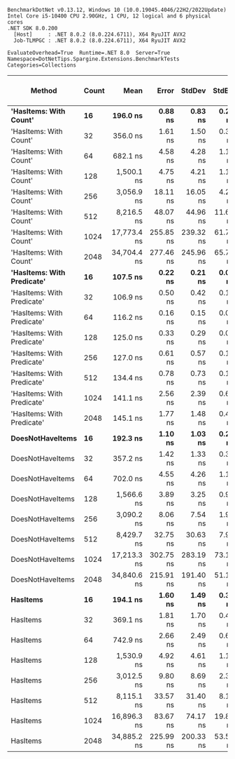```

BenchmarkDotNet v0.13.12, Windows 10 (10.0.19045.4046/22H2/2022Update)
Intel Core i5-10400 CPU 2.90GHz, 1 CPU, 12 logical and 6 physical cores
.NET SDK 8.0.200
  [Host]     : .NET 8.0.2 (8.0.224.6711), X64 RyuJIT AVX2
  Job-TLMPGC : .NET 8.0.2 (8.0.224.6711), X64 RyuJIT AVX2

EvaluateOverhead=True  Runtime=.NET 8.0  Server=True  
Namespace=DotNetTips.Spargine.Extensions.BenchmarkTests  Categories=Collections  

```
| Method                     | Count | Mean        | Error     | StdDev    | StdErr   | Min         | Q1          | Median      | Q3          | Max         | Op/s        | CI99.9% Margin | Iterations | Kurtosis | MValue | Skewness | Rank | LogicalGroup | Baseline | Exceptions | Completed Work Items | Lock Contentions | Code Size | Gen0   | Allocated |
|--------------------------- |------ |------------:|----------:|----------:|---------:|------------:|------------:|------------:|------------:|------------:|------------:|---------------:|-----------:|---------:|-------:|---------:|-----:|------------- |--------- |-----------:|---------------------:|-----------------:|----------:|-------:|----------:|
| **&#39;HasItems: With Count&#39;**     | **16**    |    **196.0 ns** |   **0.88 ns** |   **0.83 ns** |  **0.21 ns** |    **194.7 ns** |    **195.3 ns** |    **196.2 ns** |    **196.7 ns** |    **197.5 ns** | **5,101,449.4** |      **0.8844 ns** |      **15.00** |    **1.638** |  **2.000** |   **0.0205** |    **8** | *****            | **No**       |          **-** |                    **-** |                **-** |     **630 B** | **0.0019** |     **176 B** |
| &#39;HasItems: With Count&#39;     | 32    |    356.0 ns |   1.61 ns |   1.50 ns |  0.39 ns |    353.1 ns |    355.1 ns |    356.4 ns |    356.9 ns |    357.9 ns | 2,808,891.9 |      1.6081 ns |      15.00 |    1.980 |  2.000 |  -0.6628 |    9 | *            | No       |          - |                    - |                - |     630 B | 0.0019 |     192 B |
| &#39;HasItems: With Count&#39;     | 64    |    682.1 ns |   4.58 ns |   4.28 ns |  1.11 ns |    675.8 ns |    679.0 ns |    680.8 ns |    685.2 ns |    692.0 ns | 1,466,079.9 |      4.5786 ns |      15.00 |    2.578 |  2.000 |   0.6831 |   11 | *            | No       |          - |                    - |                - |     630 B | 0.0019 |     208 B |
| &#39;HasItems: With Count&#39;     | 128   |  1,500.1 ns |   4.75 ns |   4.21 ns |  1.13 ns |  1,491.0 ns |  1,497.5 ns |  1,501.8 ns |  1,503.0 ns |  1,504.9 ns |   666,616.6 |      4.7488 ns |      14.00 |    2.269 |  2.000 |  -0.8116 |   14 | *            | No       |          - |                    - |                - |     593 B | 0.0019 |     224 B |
| &#39;HasItems: With Count&#39;     | 256   |  3,056.9 ns |  18.11 ns |  16.05 ns |  4.29 ns |  3,021.1 ns |  3,053.0 ns |  3,060.2 ns |  3,066.7 ns |  3,080.9 ns |   327,130.5 |     18.1061 ns |      14.00 |    2.900 |  2.000 |  -0.8277 |   18 | *            | No       |          - |                    - |                - |     370 B |      - |     240 B |
| &#39;HasItems: With Count&#39;     | 512   |  8,216.5 ns |  48.07 ns |  44.96 ns | 11.61 ns |  8,117.2 ns |  8,194.4 ns |  8,230.5 ns |  8,246.9 ns |  8,268.7 ns |   121,707.0 |     48.0685 ns |      15.00 |    2.334 |  2.000 |  -0.8299 |   19 | *            | No       |          - |                    - |                - |     336 B |      - |     256 B |
| &#39;HasItems: With Count&#39;     | 1024  | 17,773.4 ns | 255.85 ns | 239.32 ns | 61.79 ns | 17,538.3 ns | 17,584.7 ns | 17,684.8 ns | 17,910.5 ns | 18,322.2 ns |    56,263.8 |    255.8491 ns |      15.00 |    2.438 |  2.000 |   0.8729 |   22 | *            | No       |          - |                    - |                - |     267 B |      - |     272 B |
| &#39;HasItems: With Count&#39;     | 2048  | 34,704.4 ns | 277.46 ns | 245.96 ns | 65.74 ns | 34,436.2 ns | 34,559.0 ns | 34,616.4 ns | 34,807.6 ns | 35,340.8 ns |    28,814.8 |    277.4643 ns |      14.00 |    3.602 |  2.000 |   1.1994 |   23 | *            | No       |          - |                    - |                - |     336 B |      - |     288 B |
| **&#39;HasItems: With Predicate&#39;** | **16**    |    **107.5 ns** |   **0.22 ns** |   **0.21 ns** |  **0.05 ns** |    **107.0 ns** |    **107.4 ns** |    **107.5 ns** |    **107.6 ns** |    **107.8 ns** | **9,303,835.3** |      **0.2232 ns** |      **15.00** |    **2.912** |  **2.000** |  **-0.6270** |    **1** | *****            | **No**       |          **-** |                    **-** |                **-** |   **1,466 B** | **0.0019** |     **176 B** |
| &#39;HasItems: With Predicate&#39; | 32    |    106.9 ns |   0.50 ns |   0.42 ns |  0.12 ns |    106.4 ns |    106.6 ns |    107.0 ns |    107.0 ns |    107.9 ns | 9,353,384.0 |      0.4978 ns |      13.00 |    2.803 |  2.000 |   0.6153 |    1 | *            | No       |          - |                    - |                - |   1,467 B | 0.0020 |     192 B |
| &#39;HasItems: With Predicate&#39; | 64    |    116.2 ns |   0.16 ns |   0.15 ns |  0.04 ns |    116.0 ns |    116.1 ns |    116.2 ns |    116.3 ns |    116.5 ns | 8,603,494.4 |      0.1572 ns |      15.00 |    1.866 |  2.000 |   0.1537 |    2 | *            | No       |          - |                    - |                - |   1,466 B | 0.0023 |     208 B |
| &#39;HasItems: With Predicate&#39; | 128   |    125.0 ns |   0.33 ns |   0.29 ns |  0.08 ns |    124.2 ns |    124.8 ns |    125.1 ns |    125.2 ns |    125.5 ns | 7,999,939.8 |      0.3326 ns |      14.00 |    3.910 |  2.000 |  -0.7866 |    3 | *            | No       |          - |                    - |                - |   1,466 B | 0.0024 |     224 B |
| &#39;HasItems: With Predicate&#39; | 256   |    127.0 ns |   0.61 ns |   0.57 ns |  0.15 ns |    126.1 ns |    126.6 ns |    127.0 ns |    127.4 ns |    128.0 ns | 7,871,815.8 |      0.6104 ns |      15.00 |    1.905 |  2.000 |   0.1661 |    4 | *            | No       |          - |                    - |                - |   1,335 B | 0.0024 |     240 B |
| &#39;HasItems: With Predicate&#39; | 512   |    134.4 ns |   0.78 ns |   0.73 ns |  0.19 ns |    133.5 ns |    133.7 ns |    134.3 ns |    134.9 ns |    135.8 ns | 7,439,232.8 |      0.7790 ns |      15.00 |    1.777 |  2.000 |   0.3719 |    5 | *            | No       |          - |                    - |                - |   1,335 B | 0.0026 |     256 B |
| &#39;HasItems: With Predicate&#39; | 1024  |    141.1 ns |   2.56 ns |   2.39 ns |  0.62 ns |    138.0 ns |    139.2 ns |    140.4 ns |    143.1 ns |    145.1 ns | 7,088,224.6 |      2.5563 ns |      15.00 |    1.560 |  2.000 |   0.3230 |    6 | *            | No       |          - |                    - |                - |   1,335 B | 0.0029 |     272 B |
| &#39;HasItems: With Predicate&#39; | 2048  |    145.1 ns |   1.77 ns |   1.48 ns |  0.41 ns |    142.5 ns |    144.7 ns |    144.9 ns |    146.2 ns |    147.3 ns | 6,891,641.4 |      1.7716 ns |      13.00 |    1.790 |  2.000 |  -0.3449 |    7 | *            | No       |          - |                    - |                - |   1,336 B | 0.0031 |     288 B |
| **DoesNotHaveItems**           | **16**    |    **192.3 ns** |   **1.10 ns** |   **1.03 ns** |  **0.26 ns** |    **191.3 ns** |    **191.6 ns** |    **191.9 ns** |    **193.1 ns** |    **194.7 ns** | **5,199,621.2** |      **1.0963 ns** |      **15.00** |    **2.450** |  **2.000** |   **0.8821** |    **8** | *****            | **No**       |          **-** |                    **-** |                **-** |     **625 B** | **0.0019** |     **176 B** |
| DoesNotHaveItems           | 32    |    357.2 ns |   1.42 ns |   1.33 ns |  0.34 ns |    354.8 ns |    356.4 ns |    357.3 ns |    357.9 ns |    359.8 ns | 2,799,561.8 |      1.4206 ns |      15.00 |    2.282 |  2.000 |  -0.1678 |    9 | *            | No       |          - |                    - |                - |     619 B | 0.0019 |     192 B |
| DoesNotHaveItems           | 64    |    702.0 ns |   4.55 ns |   4.26 ns |  1.10 ns |    696.0 ns |    698.9 ns |    701.0 ns |    704.3 ns |    711.9 ns | 1,424,562.1 |      4.5550 ns |      15.00 |    2.718 |  2.000 |   0.7530 |   12 | *            | No       |          - |                    - |                - |     625 B | 0.0019 |     208 B |
| DoesNotHaveItems           | 128   |  1,566.6 ns |   3.89 ns |   3.25 ns |  0.90 ns |  1,561.0 ns |  1,565.9 ns |  1,566.6 ns |  1,567.5 ns |  1,572.6 ns |   638,339.9 |      3.8897 ns |      13.00 |    2.333 |  2.000 |  -0.1045 |   16 | *            | No       |          - |                    - |                - |     588 B | 0.0019 |     224 B |
| DoesNotHaveItems           | 256   |  3,090.2 ns |   8.06 ns |   7.54 ns |  1.95 ns |  3,075.4 ns |  3,087.1 ns |  3,090.2 ns |  3,095.4 ns |  3,100.9 ns |   323,602.2 |      8.0564 ns |      15.00 |    2.170 |  2.000 |  -0.4379 |   18 | *            | No       |          - |                    - |                - |     588 B |      - |     240 B |
| DoesNotHaveItems           | 512   |  8,429.7 ns |  32.75 ns |  30.63 ns |  7.91 ns |  8,362.2 ns |  8,407.2 ns |  8,435.5 ns |  8,445.9 ns |  8,481.6 ns |   118,628.5 |     32.7478 ns |      15.00 |    2.460 |  2.000 |  -0.3992 |   20 | *            | No       |          - |                    - |                - |     331 B |      - |     256 B |
| DoesNotHaveItems           | 1024  | 17,213.3 ns | 302.75 ns | 283.19 ns | 73.12 ns | 16,799.5 ns | 16,974.1 ns | 17,275.0 ns | 17,486.3 ns | 17,642.2 ns |    58,094.8 |    302.7519 ns |      15.00 |    1.298 |  2.000 |   0.0011 |   21 | *            | No       |          - |                    - |                - |     331 B |      - |     272 B |
| DoesNotHaveItems           | 2048  | 34,840.6 ns | 215.91 ns | 191.40 ns | 51.15 ns | 34,492.1 ns | 34,736.5 ns | 34,806.6 ns | 34,957.0 ns | 35,287.6 ns |    28,702.2 |    215.9083 ns |      14.00 |    3.067 |  2.000 |   0.4554 |   23 | *            | No       |          - |                    - |                - |     331 B |      - |     288 B |
| **HasItems**                   | **16**    |    **194.1 ns** |   **1.60 ns** |   **1.49 ns** |  **0.39 ns** |    **192.0 ns** |    **192.9 ns** |    **194.4 ns** |    **195.5 ns** |    **196.1 ns** | **5,150,895.3** |      **1.5981 ns** |      **15.00** |    **1.342** |  **2.000** |  **-0.1480** |    **8** | *****            | **No**       |          **-** |                    **-** |                **-** |     **622 B** | **0.0019** |     **176 B** |
| HasItems                   | 32    |    369.1 ns |   1.81 ns |   1.70 ns |  0.44 ns |    365.7 ns |    368.1 ns |    369.1 ns |    370.4 ns |    371.6 ns | 2,709,167.5 |      1.8150 ns |      15.00 |    2.029 |  2.000 |  -0.4661 |   10 | *            | No       |          - |                    - |                - |     622 B | 0.0019 |     192 B |
| HasItems                   | 64    |    742.9 ns |   2.66 ns |   2.49 ns |  0.64 ns |    737.8 ns |    741.1 ns |    744.0 ns |    744.6 ns |    746.0 ns | 1,346,089.3 |      2.6574 ns |      15.00 |    1.900 |  2.000 |  -0.4924 |   13 | *            | No       |          - |                    - |                - |     622 B | 0.0019 |     208 B |
| HasItems                   | 128   |  1,530.9 ns |   4.92 ns |   4.61 ns |  1.19 ns |  1,522.9 ns |  1,527.7 ns |  1,530.1 ns |  1,534.0 ns |  1,538.5 ns |   653,208.1 |      4.9240 ns |      15.00 |    1.794 |  2.000 |   0.1475 |   15 | *            | No       |          - |                    - |                - |     585 B | 0.0019 |     224 B |
| HasItems                   | 256   |  3,012.5 ns |   9.80 ns |   8.69 ns |  2.32 ns |  2,998.8 ns |  3,007.7 ns |  3,010.2 ns |  3,017.4 ns |  3,033.5 ns |   331,955.6 |      9.7989 ns |      14.00 |    3.139 |  2.000 |   0.7762 |   17 | *            | No       |          - |                    - |                - |     585 B |      - |     240 B |
| HasItems                   | 512   |  8,115.1 ns |  33.57 ns |  31.40 ns |  8.11 ns |  8,070.2 ns |  8,093.9 ns |  8,104.2 ns |  8,140.6 ns |  8,170.0 ns |   123,227.2 |     33.5711 ns |      15.00 |    1.669 |  2.000 |   0.2634 |   19 | *            | No       |          - |                    - |                - |     328 B |      - |     256 B |
| HasItems                   | 1024  | 16,896.3 ns |  83.67 ns |  74.17 ns | 19.82 ns | 16,756.6 ns | 16,838.0 ns | 16,914.0 ns | 16,953.7 ns | 17,003.0 ns |    59,184.6 |     83.6738 ns |      14.00 |    1.721 |  2.000 |  -0.3594 |   21 | *            | No       |          - |                    - |                - |     328 B |      - |     272 B |
| HasItems                   | 2048  | 34,885.2 ns | 225.99 ns | 200.33 ns | 53.54 ns | 34,566.5 ns | 34,751.7 ns | 34,859.2 ns | 34,998.8 ns | 35,261.9 ns |    28,665.5 |    225.9893 ns |      14.00 |    2.220 |  2.000 |   0.4300 |   23 | *            | No       |          - |                    - |                - |     328 B |      - |     288 B |
